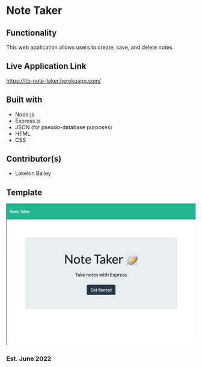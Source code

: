 # Note Taker

## Functionality
This web application allows users to create, save, and delete notes.

## Live Application Link
https://ltb-note-taker.herokuapp.com/

## Built with 
* Node.js
* Express.js
* JSON (for pseudo-database purposes)
* HTML
* CSS

## Contributor(s)
* Lakelon Bailey

## Template
![image](./public/assets/images/template.png)

### Est. June 2022